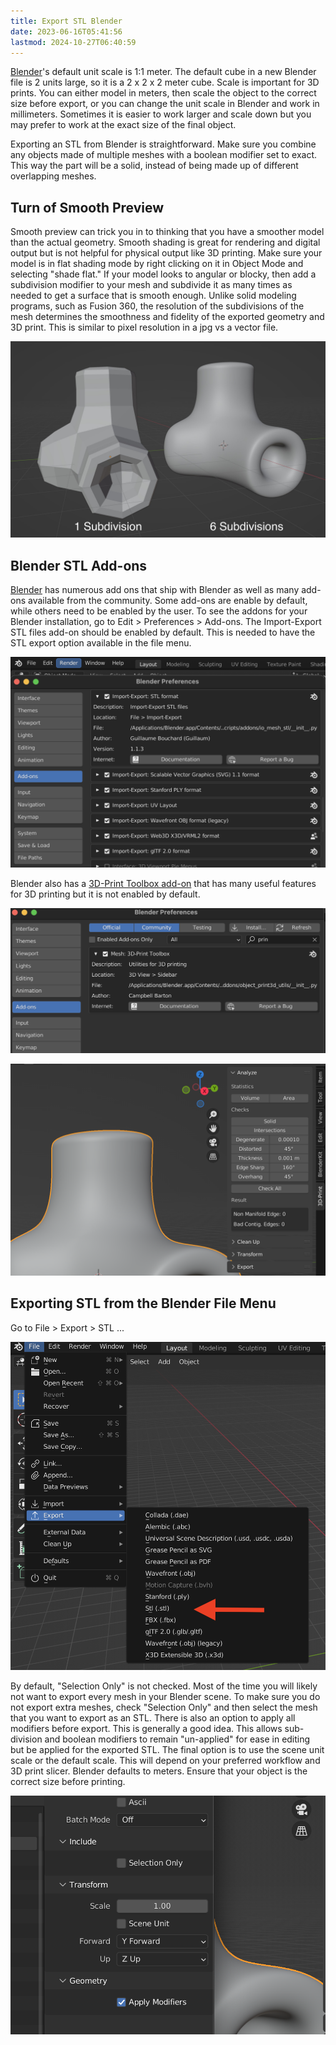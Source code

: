 ```yaml
---
title: Export STL Blender
date: 2023-06-16T05:41:56
lastmod: 2024-10-27T06:40:59
---
```


[Blender](../../3d-modeling/blender/blender.md)'s default unit scale is 1:1 meter. The default cube in a new Blender file is 2 units large, so it is a 2 x 2 x 2 meter cube. Scale is important for 3D prints. You can either model in meters, then scale the object to the correct size before export, or you can change the unit scale in Blender and work in millimeters. Sometimes it is easier to work larger and scale down but you may prefer to work at the exact size of the final object.

Exporting an STL from Blender is straightforward. Make sure you combine any objects made of multiple meshes with a boolean modifier set to exact. This way the part will be a solid, instead of being made up of different overlapping meshes.

## Turn of Smooth Preview

Smooth preview can trick you in to thinking that you have a smoother model than the actual geometry. Smooth shading is great for rendering and digital output but is not helpful for physical output like 3D printing. Make sure your model is in flat shading mode by right clicking on it in Object Mode and selecting "shade flat." If your model looks to angular or blocky, then add a subdivision modifier to your mesh and subdivide it as many times as needed to get a surface that is smooth enough. Unlike solid modeling programs, such as Fusion 360, the resolution of the subdivisions of the mesh determines the smoothness and fidelity of the exported geometry and 3D print. This is similar to pixel resolution in a jpg vs a vector file.

[![1 vs 6 subdivisions in Blender](attachments/2023-blender-1-6-subdivisions.jpg)](attachments/2023-blender-1-6-subdivisions.png)

## Blender STL Add-ons

[Blender](../../3d-modeling/blender/blender.md) has numerous add ons that ship with Blender as well as many add-ons available from the community. Some add-ons are enable by default, while others need to be enabled by the user. To see the addons for your Blender installation, go to Edit > Preferences > Add-ons. The Import-Export STL files add-on should be enabled by default. This is needed to have the STL export option available in the file menu.

[![Blender Import-Export STL Add-on](attachments/2023-blender-import-export-stl-add-on.png)](attachments/2023-blender-import-export-stl-add-on.png)

Blender also has a [3D-Print Toolbox add-on](../../3d-modeling/blender/3d-print-toolbox-addon-blender.md) that has many useful features for 3D printing but it is not enabled by default.

[![Blender Mesh: 3D Print Toolbox](attachments/2023-blender-mesh-3d-print-toolbox.png)](../../3d-modeling/blender/3d-print-toolbox-addon-blender.md)

[![Blender Mesh: 3D Print Toolbox](attachments/2023-blender-mesh-3d-print-toolbox-options.png)](../../3d-modeling/blender/3d-print-toolbox-addon-blender.md)

## Exporting STL from the Blender File Menu

Go to File > Export > STL ...

[![File Export STL Blender](attachments/2023-blender-file-export-stl.png)](attachments/2023-blender-file-export-stl.png)

By default, "Selection Only" is not checked. Most of the time you will likely not want to export every mesh in your Blender scene. To make sure you do not export extra meshes, check "Selection Only" and then select the mesh that you want to export as an STL. There is also an option to apply all modifiers before export. This is generally a good idea. This allows sub-division and boolean modifiers to remain "un-applied" for ease in editing but be applied for the exported STL. The final option is to use the scene unit scale or the default scale. This will depend on your preferred workflow and 3D print slicer. Blender defaults to meters. Ensure that your object is the correct size before printing.

[![Blender STL Export Options](attachments/2023-blender-stl-export-options.png)](attachments/2023-blender-stl-export-options.png)

